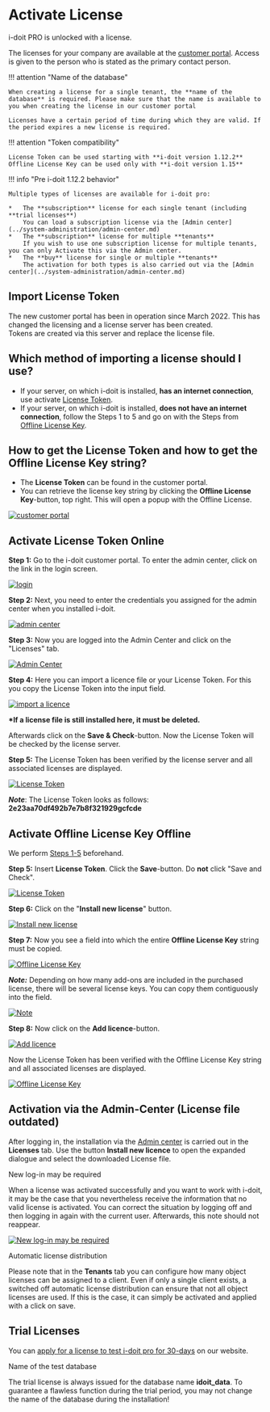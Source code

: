 # Activate License

i-doit PRO is unlocked with a license.

The licenses for your company are available at the [customer portal](../system-administration/customer-portal.md). Access is given to the person who is stated as the primary contact person.

!!! attention "Name of the database"

    When creating a license for a single tenant, the **name of the database** is required. Please make sure that the name is available to you when creating the license in our customer portal

    Licenses have a certain period of time during which they are valid. If the period expires a new license is required.

!!! attention "Token compatibility"

    License Token can be used starting with **i-doit version 1.12.2**  
    Offline License Key can be used only with **i-doit version 1.15**

!!! info "Pre i-doit 1.12.2 behavior"

    Multiple types of licenses are available for i-doit pro:

    *   The **subscription** license for each single tenant (including **trial licenses**)  
        You can load a subscription license via the [Admin center](../system-administration/admin-center.md) 
    *   The **subscription** license for multiple **tenants**  
        If you wish to use one subscription license for multiple tenants, you can only Activate this via the Admin center.
    *   The **buy** license for single or multiple **tenants**  
        The activation for both types is also carried out via the [Admin center](../system-administration/admin-center.md)

Import License Token
--------------------

The new customer portal has been in operation since March 2022. This has changed the licensing and a license server has been created.  
Tokens are created via this server and replace the license file.

Which method of importing a license should I use?
-------------------------------------------------

*   If your server, on which i-doit is installed, **has an internet connection**, use activate [License Token](#activate-license).
*   If your server, on which i-doit is installed, **does not have an internet connection**, follow the Steps 1 to 5 and go on with the Steps from [Offline License Key](#activate-offline-license-key-offline).  

How to get the License Token and how to get the Offline License Key string?
---------------------------------------------------------------------------

*   The **License Token** can be found in the customer portal.
*   You can retrieve the license key string by clicking the **Offline License Key**-button, top right. This will open a popup with the Offline License.

[![customer portal](../assets/images/en/maintenance-and-operation/activate-license/1-al.png)](../assets/images/en/maintenance-and-operation/activate-license/1-al.png)

Activate License Token Online
-----------------------------

**Step 1:** Go to the i-doit customer portal. To enter the admin center, click on the link in the login screen.

[![login](../assets/images/en/maintenance-and-operation/activate-license/2-al.png)](../assets/images/en/maintenance-and-operation/activate-license/2-al.png)

**Step 2:** Next, you need to enter the credentials you assigned for the admin center when you installed i-doit.

[![admin center](../assets/images/en/maintenance-and-operation/activate-license/3-al.png)](../assets/images/en/maintenance-and-operation/activate-license/3-al.png)

**Step 3:** Now you are logged into the Admin Center and click on the "Licenses" tab.

[![Admin Center](../assets/images/en/maintenance-and-operation/activate-license/4-al.png)](../assets/images/en/maintenance-and-operation/activate-license/4-al.png)

**Step 4:** Here you can import a licence file or your License Token. For this you copy the License Token into the input field.

[![import a licence](../assets/images/en/maintenance-and-operation/activate-license/5-al.png)](../assets/images/en/maintenance-and-operation/activate-license/5-al.png)

**\*If a license file is still installed here, it must be deleted.**

Afterwards click on the **Save & Check**-button. Now the License Token will be checked by the license server.

**Step 5:** The License Token has been verified by the license server and all associated licenses are displayed.

[![License Token](../assets/images/en/maintenance-and-operation/activate-license/6-al.png)](../assets/images/en/maintenance-and-operation/activate-license/6-al.png)

**_Note_**: The License Token looks as follows: **2e23aa70df492b7e7b8f321929gcfcde**

Activate Offline License Key Offline
------------------------------------

We perform [Steps 1-5](#activate-licenses-steps-1-5) beforehand.

**Step 5:** Insert **License Token**. Click the **Save**\-button. Do **not** click "Save and Check".

[![License Token](../assets/images/en/maintenance-and-operation/activate-license/7-al.png)](../assets/images/en/maintenance-and-operation/activate-license/7-al.png)

**Step 6:** Click on the "**Install new license**" button.

[![Install new license](../assets/images/en/maintenance-and-operation/activate-license/8-al.png)](../assets/images/en/maintenance-and-operation/activate-license/8-al.png)

**Step 7:** Now you see a field into which the entire **Offline License Key** string must be copied.

[![Offline License Key](../assets/images/en/maintenance-and-operation/activate-license/9-al.png)](../assets/images/en/maintenance-and-operation/activate-license/9-al.png)

**_Note:_** Depending on how many add-ons are included in the purchased license, there will be several license keys. You can copy them contiguously into the field.

[![Note](../assets/images/en/maintenance-and-operation/activate-license/10-al.png)](../assets/images/en/maintenance-and-operation/activate-license/10-al.png)

**Step 8:** Now click on the **Add licence**-button.

[![Add licence](../assets/images/en/maintenance-and-operation/activate-license/11-al.png)](../assets/images/en/maintenance-and-operation/activate-license/11-al.png)

Now the License Token has been verified with the Offline License Key string and all associated licenses are displayed.

[![Offline License Key](../assets/images/en/maintenance-and-operation/activate-license/12-al.png)](../assets/images/en/maintenance-and-operation/activate-license/12-al.png)

Activation via the Admin-Center (License file outdated)
-------------------------------------------------------

After logging in, the installation via the [Admin center](../system-administration/admin-center.md) is carried out in the **Licenses** tab. Use the button **Install new licence** to open the expanded dialogue and select the downloaded License file.

New log-in may be required

When a license was activated successfully and you want to work with i-doit, it may be the case that you nevertheless receive the information that no valid license is activated. You can correct the situation by logging off and then logging in again with the current user. Afterwards, this note should not reappear.

[![New log-in may be required](../assets/images/en/maintenance-and-operation/activate-license/13-al.png)](../assets/images/en/maintenance-and-operation/activate-license/13-al.png)

Automatic license distribution

Please note that in the **Tenants** tab you can configure how many object licenses can be assigned to a client. Even if only a single client exists, a switched off automatic license distribution can ensure that not all object licenses are used. If this is the case, it can simply be activated and applied with a click on save.

Trial Licenses
--------------

You can [apply for a license to test i-doit pro for 30-days](https://www.i-doit.com/) on our website.

Name of the test database

The trial license is always issued for the database name **idoit\_data**. To guarantee a flawless function during the trial period, you may not change the name of the database during the installation!
